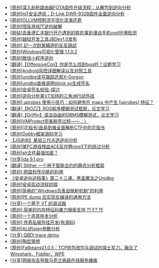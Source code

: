 + [[原创]深入剖析路由器FOTA固件升级流程：从解包到逆向分析](https://bbs.kanxue.com/thread-286209.htm)
+ [[原创]IoT安全透视：D-Link DWR-932B固件全面逆向分析](https://bbs.kanxue.com/thread-286208.htm)
+ [[原创]OLLVM控制流平坦化混淆还原](https://bbs.kanxue.com/thread-286151.htm)
+ [[原创]悟饭游戏厅逆向破解](https://bbs.kanxue.com/thread-286194.htm)
+ [[转帖]去香港汇丰银行开户遇到的尴尬事到漫谈手机root环境检测](https://bbs.kanxue.com/thread-285754.htm)
+ [[原创]越狱开发工具JBDev1.0发布](https://bbs.kanxue.com/thread-286201.htm)
+ [[原创] 記一次對某韓遊的反反調試](https://bbs.kanxue.com/thread-286089.htm)
+ [[原创]Windows可视化管理 1.1.0.2](https://bbs.kanxue.com/thread-284075.htm)
+ [[原创]微信小程序逆向](https://bbs.kanxue.com/thread-286197.htm)
+ [[翻译]【OffensiveCon】你是怎么找到bug的？议题学习](https://bbs.kanxue.com/thread-286204.htm)
+ [[原创]Android风控详细解读以及对照工具](https://bbs.kanxue.com/thread-286120.htm)
+ [[原创]unidbg读写跟踪还原X-Gorgon](https://bbs.kanxue.com/thread-285586.htm)
+ [[原创]unidbg直接调用tiktok so生成签名](https://bbs.kanxue.com/thread-285623.htm)
+ [[原创]安卓签名校验-探讨](https://bbs.kanxue.com/thread-285647.htm)
+ [[原创]逆向分析某VT加持的三角洲行动外挂](https://bbs.kanxue.com/thread-286195.htm)
+ [[原创] uprobes 使用小技巧：如何避免在 maps 中产生 [uprobes] 特征？](https://bbs.kanxue.com/thread-286128.htm)
+ [[翻译]【ROZZ】ROS程序模糊测试框架，论文学习](https://bbs.kanxue.com/thread-286213.htm)
+ [[翻译]【Griffin】语法自由的DBMS模糊测试，论文学习](https://bbs.kanxue.com/thread-286212.htm)
+ [[原创]VMProtect完美脱壳过程——：）](https://bbs.kanxue.com/thread-246429.htm)
+ [[原创][花指令]由易到难全面解析CTF中的花指令](https://bbs.kanxue.com/thread-279604.htm)
+ [[原创]Dobby框架源码学习](https://bbs.kanxue.com/thread-280661.htm)
+ [【JS逆向】某验三代点选逆向分析](https://bbs.kanxue.com/thread-286163.htm)
+ [[原创]某PC游戏残血ACE反作弊ring3下的绕过分析](https://bbs.kanxue.com/thread-284667.htm)
+ [[原创]sh文件最强加密？](https://bbs.kanxue.com/thread-286144.htm)
+ [[分享]ida 9.1 pro](https://bbs.kanxue.com/thread-285999.htm)
+ [[翻译] Slither 一个用于智能合约的静态分析框架](https://bbs.kanxue.com/thread-286214.htm)
+ [[原创] 网盘秒传功能的利用](https://bbs.kanxue.com/thread-284783.htm)
+ [《安卓逆向这档事》第二十三课、黑盒魔法之Unidbg](https://bbs.kanxue.com/thread-285073.htm)
+ [[原创]安卓启动流程初探](https://bbs.kanxue.com/thread-285949.htm)
+ [[原创]简单的"Windows页表自映射机制"的利用](https://bbs.kanxue.com/thread-285332.htm)
+ [[原创]PE dump 后实现反编译的通用方法](https://bbs.kanxue.com/thread-284958.htm)
+ [[分享]一个基于 VT 的调试器](https://bbs.kanxue.com/thread-286110.htm)
+ [[原创] 简单的内存特征码暴力搜索支持 ?? F? ?F](https://bbs.kanxue.com/thread-284451.htm)
+ [[原创]一个恶意样本分析](https://bbs.kanxue.com/thread-286066.htm)
+ [[原创] 传奇私服外挂开发(有源码)](https://bbs.kanxue.com/thread-285681.htm)
+ [[原创]ALI的sign参数分析](https://bbs.kanxue.com/thread-284292.htm)
+ [[分享] QBDI trace demo](https://bbs.kanxue.com/thread-285857.htm)
+ [[原创]陶宏猜想](https://bbs.kanxue.com/thread-286217.htm)
+ [[原创]FatbeansV1.0.5：TCP抓包改包与调试的瑞士军刀，融合了Wireshark、Fiddler、WPE](https://bbs.kanxue.com/thread-284571.htm)
+ [[分享]网络攻击导致乌克兰铁路在线服务瘫痪](https://bbs.kanxue.com/thread-286216.htm)
